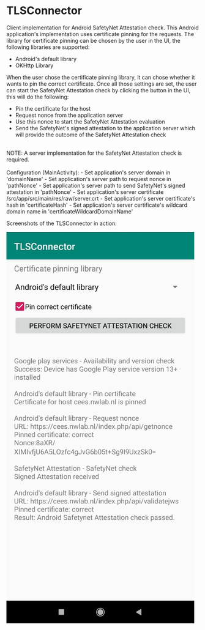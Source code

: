 # TLSConnector
Client implementation for Android SafetyNet Attestation check. This Android application's implementation uses certificate pinning for the requests. The library for certificate pinning can be chosen by the user in the UI, the following libraries are supported:
- Android's default library
- OKHttp Library

When the user chose the certificate pinning library, it can chose whether it wants to pin the correct certificate. Once all those settings are set, the user can start the SafetyNet Attestation check by clicking the button in the UI, this will do the following:
- Pin the certificate for the host
- Request nonce from the application server
- Use this nonce to start the SafetyNet Attestation evaluation
- Send the SafetyNet's signed attestation to the application server which will provide the outcome of the SafetyNet Attestation check
<br/>
NOTE: A server implementation for the SafetyNet Attestation check is required.
<br/><br/>
Configuration (MainActivity):
- Set application's server domain in 'domainName'
- Set application's server path to request nonce in 'pathNonce'
- Set application's server path to send SafetyNet's signed attestation in 'pathNonce'
- Set application's server certificate /src/app/src/main/res/raw/server.crt
- Set application's server certificate's hash in 'certificateHash'
- Set application's server certificate's wildcard domain name in 'certificateWildcardDomainName'

Screenshots of the TLSConnector in action:<br>

![Android's default library](/images/screenshotAndroidsDefault.jpeg?raw=true "Android's default library]")

